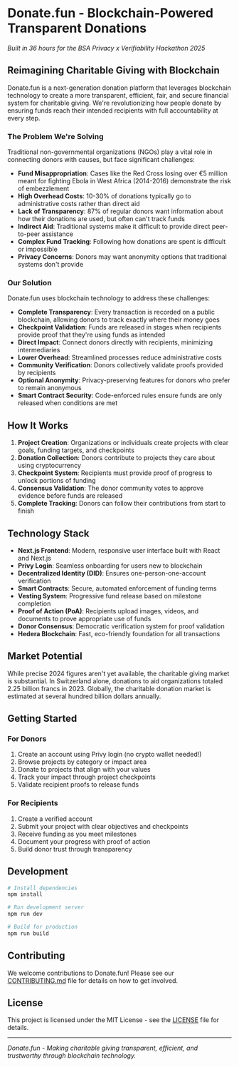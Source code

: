 # Donate.fun - Blockchain-Powered Transparent Donations

*Built in 36 hours for the BSA Privacy x Verifiability Hackathon 2025*

## Reimagining Charitable Giving with Blockchain

Donate.fun is a next-generation donation platform that leverages blockchain technology to create a more transparent, efficient, fair, and secure financial system for charitable giving. We're revolutionizing how people donate by ensuring funds reach their intended recipients with full accountability at every step.

### The Problem We're Solving

Traditional non-governmental organizations (NGOs) play a vital role in connecting donors with causes, but face significant challenges:

- **Fund Misappropriation**: Cases like the Red Cross losing over €5 million meant for fighting Ebola in West Africa (2014-2016) demonstrate the risk of embezzlement
- **High Overhead Costs**: 10-30% of donations typically go to administrative costs rather than direct aid
- **Lack of Transparency**: 87% of regular donors want information about how their donations are used, but often can't track funds
- **Indirect Aid**: Traditional systems make it difficult to provide direct peer-to-peer assistance
- **Complex Fund Tracking**: Following how donations are spent is difficult or impossible
- **Privacy Concerns**: Donors may want anonymity options that traditional systems don't provide

### Our Solution

Donate.fun uses blockchain technology to address these challenges:

- **Complete Transparency**: Every transaction is recorded on a public blockchain, allowing donors to track exactly where their money goes
- **Checkpoint Validation**: Funds are released in stages when recipients provide proof that they're using funds as intended
- **Direct Impact**: Connect donors directly with recipients, minimizing intermediaries
- **Lower Overhead**: Streamlined processes reduce administrative costs
- **Community Verification**: Donors collectively validate proofs provided by recipients
- **Optional Anonymity**: Privacy-preserving features for donors who prefer to remain anonymous
- **Smart Contract Security**: Code-enforced rules ensure funds are only released when conditions are met

## How It Works

1. **Project Creation**: Organizations or individuals create projects with clear goals, funding targets, and checkpoints
2. **Donation Collection**: Donors contribute to projects they care about using cryptocurrency
3. **Checkpoint System**: Recipients must provide proof of progress to unlock portions of funding
4. **Consensus Validation**: The donor community votes to approve evidence before funds are released
5. **Complete Tracking**: Donors can follow their contributions from start to finish

## Technology Stack

- **Next.js Frontend**: Modern, responsive user interface built with React and Next.js
- **Privy Login**: Seamless onboarding for users new to blockchain
- **Decentralized Identity (DID)**: Ensures one-person-one-account verification
- **Smart Contracts**: Secure, automated enforcement of funding terms
- **Vesting System**: Progressive fund release based on milestone completion
- **Proof of Action (PoA)**: Recipients upload images, videos, and documents to prove appropriate use of funds
- **Donor Consensus**: Democratic verification system for proof validation
- **Hedera Blockchain**: Fast, eco-friendly foundation for all transactions

## Market Potential

While precise 2024 figures aren't yet available, the charitable giving market is substantial. In Switzerland alone, donations to aid organizations totaled 2.25 billion francs in 2023. Globally, the charitable donation market is estimated at several hundred billion dollars annually.

## Getting Started

### For Donors

1. Create an account using Privy login (no crypto wallet needed!)
2. Browse projects by category or impact area
3. Donate to projects that align with your values
4. Track your impact through project checkpoints
5. Validate recipient proofs to release funds

### For Recipients

1. Create a verified account
2. Submit your project with clear objectives and checkpoints
3. Receive funding as you meet milestones
4. Document your progress with proof of action
5. Build donor trust through transparency

## Development

```bash
# Install dependencies
npm install

# Run development server
npm run dev

# Build for production
npm run build
```

## Contributing

We welcome contributions to Donate.fun! Please see our [CONTRIBUTING.md](CONTRIBUTING.md) file for details on how to get involved.

## License

This project is licensed under the MIT License - see the [LICENSE](LICENSE) file for details.

---

_Donate.fun - Making charitable giving transparent, efficient, and trustworthy through blockchain technology._
